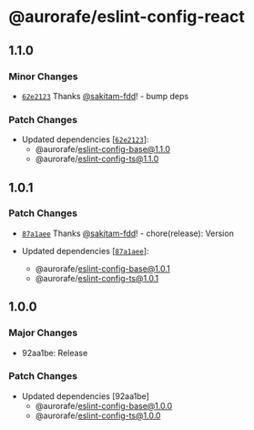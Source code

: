 # @aurorafe/eslint-config-react

## 1.1.0

### Minor Changes

- [`62e2123`](https://github.com/aurorafe/ftc/commit/62e2123284c80fc2bbbd1af11a18e99fac509444) Thanks [@sakitam-fdd](https://github.com/sakitam-fdd)! - bump deps

### Patch Changes

- Updated dependencies [[`62e2123`](https://github.com/aurorafe/ftc/commit/62e2123284c80fc2bbbd1af11a18e99fac509444)]:
  - @aurorafe/eslint-config-base@1.1.0
  - @aurorafe/eslint-config-ts@1.1.0

## 1.0.1

### Patch Changes

- [`87a1aee`](https://github.com/aurorafe/ftc/commit/87a1aeea57d26425f31ae91ff130f1ccd6c05ac2) Thanks [@sakitam-fdd](https://github.com/sakitam-fdd)! - chore(release): Version

- Updated dependencies [[`87a1aee`](https://github.com/aurorafe/ftc/commit/87a1aeea57d26425f31ae91ff130f1ccd6c05ac2)]:
  - @aurorafe/eslint-config-base@1.0.1
  - @aurorafe/eslint-config-ts@1.0.1

## 1.0.0

### Major Changes

- 92aa1be: Release

### Patch Changes

- Updated dependencies [92aa1be]
  - @aurorafe/eslint-config-base@1.0.0
  - @aurorafe/eslint-config-ts@1.0.0
